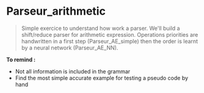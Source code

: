 # Parseur_arithmetic

> Simple exercice to understand how work a parser. We'll build a shift/reduce parser for arithmetic expression. Operations priorities are handwritten in a first step (Parseur_AE_simple) then the order is learnt by a neural network (Parseur_AE_NN).

**To remind :**

- Not all information is included in the grammar
- Find the most simple accurate example for testing a pseudo code by hand 